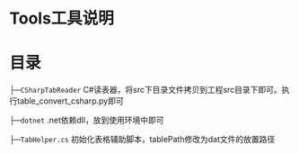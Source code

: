Tools工具说明
=====


目录
=====
├─`CSharpTabReader` C#读表器，将src下目录文件拷贝到工程src目录下即可。执行table_convert_csharp.py即可  

├─`dotnet` .net依赖dll，放到使用环境中即可

├─`TabHelper.cs` 初始化表格辅助脚本，tablePath修改为dat文件的放置路径
